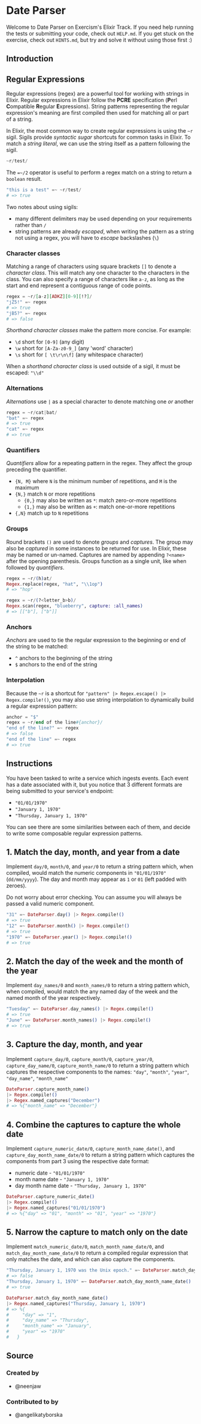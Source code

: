 # Date Parser

Welcome to Date Parser on Exercism's Elixir Track.
If you need help running the tests or submitting your code, check out `HELP.md`.
If you get stuck on the exercise, check out `HINTS.md`, but try and solve it without using those first :)

## Introduction

## Regular Expressions

Regular expressions (regex) are a powerful tool for working with strings in Elixir. Regular expressions in Elixir follow the **PCRE** specification (**P**erl **C**ompatible **R**egular **E**xpressions). String patterns representing the regular expression's meaning are first compiled then used for matching all or part of a string.

In Elixir, the most common way to create regular expressions is using the `~r` sigil. Sigils provide _syntactic sugar_ shortcuts for common tasks in Elixir. To match a _string literal_, we can use the string itself as a pattern following the sigil.

```elixir
~r/test/
```

The `=~/2` operator is useful to perform a regex match on a string to return a `boolean` result.

```elixir
"this is a test" =~ ~r/test/
# => true
```

Two notes about using sigils:

- many different delimiters may be used depending on your requirements rather than `/`
- string patterns are already _escaped_, when writing the pattern as a string not using a regex, you will have to _escape_ backslashes (`\`)

### Character classes

Matching a range of characters using square brackets `[]` to denote a _character class_. This will match any one character to the characters in the class. You can also specify a range of characters like `a-z`, as long as the start and end represent a contiguous range of code points.

```elixir
regex = ~r/[a-z][ADKZ][0-9][!?]/
"jZ5!" =~ regex
# => true
"jB5?" =~ regex
# => false
```

_Shorthand character classes_ make the pattern more concise. For example:

- `\d` short for `[0-9]` (any digit)
- `\w` short for `[A-Za-z0-9_]` (any 'word' character)
- `\s` short for `[ \t\r\n\f]` (any whitespace character)

When a _shorthand character class_ is used outside of a sigil, it must be escaped: `"\\d"`

### Alternations

_Alternations_ use `|` as a special character to denote matching one _or_ another

```elixir
regex = ~r/cat|bat/
"bat" =~ regex
# => true
"cat" =~ regex
# => true
```

### Quantifiers

_Quantifiers_ allow for a repeating pattern in the regex. They affect the group preceding the quantifier.

- `{N, M}` where `N` is the minimum number of repetitions, and `M` is the maximum
- `{N,}` match `N` or more repetitions
  - `{0,}` may also be written as `*`: match zero-or-more repetitions
  - `{1,}` may also be written as `+`: match one-or-more repetitions
- `{,N}` match up to `N` repetitions

### Groups

Round brackets `()` are used to denote _groups_ and _captures_. The group may also be _captured_ in some instances to be returned for use. In Elixir, these may be named or un-named. Captures are named by appending `?<name>` after the opening parenthesis. Groups function as a single unit, like when followed by _quantifiers_.

```elixir
regex = ~r/(h)at/
Regex.replace(regex, "hat", "\\1op")
# => "hop"

regex = ~r/(?<letter_b>b)/
Regex.scan(regex, "blueberry", capture: :all_names)
# => [["b"], ["b"]]
```

### Anchors

_Anchors_ are used to tie the regular expression to the beginning or end of the string to be matched:

- `^` anchors to the beginning of the string
- `$` anchors to the end of the string

### Interpolation

Because the `~r` is a shortcut for `"pattern" |> Regex.escape() |> Regex.compile!()`, you may also use string interpolation to dynamically build a regular expression pattern:

```elixir
anchor = "$"
regex = ~r/end of the line#{anchor}/
"end of the line?" =~ regex
# => false
"end of the line" =~ regex
# => true
```

## Instructions

You have been tasked to write a service which ingests events. Each event has a date associated with it, but you notice that 3 different formats are being submitted to your service's endpoint:

- `"01/01/1970"`
- `"January 1, 1970"`
- `"Thursday, January 1, 1970"`

You can see there are some similarities between each of them, and decide to write some composable regular expression patterns.

## 1. Match the day, month, and year from a date

Implement `day/0`, `month/0`, and `year/0` to return a string pattern which, when compiled, would match the numeric components in `"01/01/1970"` (`dd/mm/yyyy`). The day and month may appear as `1` or `01` (left padded with zeroes).

Do not worry about error checking. You can assume you will always be passed a valid numeric component.

```elixir
"31" =~ DateParser.day() |> Regex.compile!()
# => true
"12" =~ DateParser.month() |> Regex.compile!()
# => true
"1970" =~ DateParser.year() |> Regex.compile!()
# => true
```

## 2. Match the day of the week and the month of the year

Implement `day_names/0` and `month_names/0` to return a string pattern which, when compiled, would match the any named day of the week and the named month of the year respectively.

```elixir
"Tuesday" =~ DateParser.day_names() |> Regex.compile!()
# => true
"June" =~ DateParser.month_names() |> Regex.compile!()
# => true
```

## 3. Capture the day, month, and year

Implement `capture_day/0`, `capture_month/0`, `capture_year/0`, `capture_day_name/0`, `capture_month_name/0` to return a string pattern which captures the respective components to the names: `"day"`, `"month"`, `"year"`, `"day_name"`, `"month_name"`

```elixir
DateParser.capture_month_name()
|> Regex.compile!()
|> Regex.named_captures("December")
# => %{"month_name" => "December"}
```

## 4. Combine the captures to capture the whole date

Implement `capture_numeric_date/0`, `capture_month_name_date()`, and `capture_day_month_name_date/0` to return a string pattern which captures the components from part 3 using the respective date format:

- numeric date - `"01/01/1970"`
- month name date - `"January 1, 1970"`
- day month name date - `"Thursday, January 1, 1970"`

```elixir
DateParser.capture_numeric_date()
|> Regex.compile!()
|> Regex.named_captures("01/01/1970")
# => %{"day" => "01", "month" => "01", "year" => "1970"}
```

## 5. Narrow the capture to match only on the date

Implement `match_numeric_date/0`, `match_month_name_date/0`, and `match_day_month_name_date/0` to return a compiled regular expression that only matches the date, and which can also capture the components.

```elixir
"Thursday, January 1, 1970 was the Unix epoch." =~ DateParser.match_day_month_name_date()
# => false
"Thursday, January 1, 1970" =~ DateParser.match_day_month_name_date()
# => true

DateParser.match_day_month_name_date()
|> Regex.named_captures("Thursday, January 1, 1970")
# => %{
#     "day" => "1",
#     "day_name" => "Thursday",
#     "month_name" => "January",
#     "year" => "1970"
#   }
```

## Source

### Created by

- @neenjaw

### Contributed to by

- @angelikatyborska